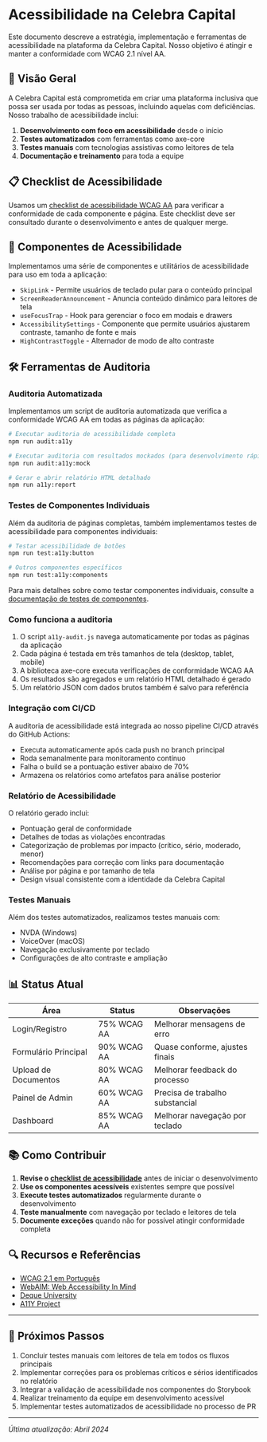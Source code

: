 # Acessibilidade na Celebra Capital

Este documento descreve a estratégia, implementação e ferramentas de acessibilidade na plataforma da Celebra Capital. Nosso objetivo é atingir e manter a conformidade com WCAG 2.1 nível AA.

## 🎯 Visão Geral

A Celebra Capital está comprometida em criar uma plataforma inclusiva que possa ser usada por todas as pessoas, incluindo aquelas com deficiências. Nosso trabalho de acessibilidade inclui:

1. **Desenvolvimento com foco em acessibilidade** desde o início
2. **Testes automatizados** com ferramentas como axe-core
3. **Testes manuais** com tecnologias assistivas como leitores de tela
4. **Documentação e treinamento** para toda a equipe

## 📋 Checklist de Acessibilidade

Usamos um [checklist de acessibilidade WCAG AA](/docs/a11y-checklist.md) para verificar a conformidade de cada componente e página. Este checklist deve ser consultado durante o desenvolvimento e antes de qualquer merge.

## 🧰 Componentes de Acessibilidade

Implementamos uma série de componentes e utilitários de acessibilidade para uso em toda a aplicação:

- `SkipLink` - Permite usuários de teclado pular para o conteúdo principal
- `ScreenReaderAnnouncement` - Anuncia conteúdo dinâmico para leitores de tela
- `useFocusTrap` - Hook para gerenciar o foco em modais e drawers
- `AccessibilitySettings` - Componente que permite usuários ajustarem contraste, tamanho de fonte e mais
- `HighContrastToggle` - Alternador de modo de alto contraste

## 🛠️ Ferramentas de Auditoria

### Auditoria Automatizada

Implementamos um script de auditoria automatizada que verifica a conformidade WCAG AA em todas as páginas da aplicação:

```bash
# Executar auditoria de acessibilidade completa
npm run audit:a11y

# Executar auditoria com resultados mockados (para desenvolvimento rápido)
npm run audit:a11y:mock

# Gerar e abrir relatório HTML detalhado
npm run a11y:report
```

### Testes de Componentes Individuais

Além da auditoria de páginas completas, também implementamos testes de acessibilidade para componentes individuais:

```bash
# Testar acessibilidade de botões
npm run test:a11y:button

# Outros componentes específicos
npm run test:a11y:components
```

Para mais detalhes sobre como testar componentes individuais, consulte a [documentação de testes de componentes](./a11y-component-testing.md).

### Como funciona a auditoria

1. O script `a11y-audit.js` navega automaticamente por todas as páginas da aplicação
2. Cada página é testada em três tamanhos de tela (desktop, tablet, mobile)
3. A biblioteca axe-core executa verificações de conformidade WCAG AA
4. Os resultados são agregados e um relatório HTML detalhado é gerado
5. Um relatório JSON com dados brutos também é salvo para referência

### Integração com CI/CD

A auditoria de acessibilidade está integrada ao nosso pipeline CI/CD através do GitHub Actions:

- Executa automaticamente após cada push no branch principal
- Roda semanalmente para monitoramento contínuo
- Falha o build se a pontuação estiver abaixo de 70%
- Armazena os relatórios como artefatos para análise posterior

### Relatório de Acessibilidade

O relatório gerado inclui:

- Pontuação geral de conformidade
- Detalhes de todas as violações encontradas
- Categorização de problemas por impacto (crítico, sério, moderado, menor)
- Recomendações para correção com links para documentação
- Análise por página e por tamanho de tela
- Design visual consistente com a identidade da Celebra Capital

### Testes Manuais

Além dos testes automatizados, realizamos testes manuais com:

- NVDA (Windows)
- VoiceOver (macOS)
- Navegação exclusivamente por teclado
- Configurações de alto contraste e ampliação

## 📊 Status Atual

| Área                 | Status      | Observações                     |
| -------------------- | ----------- | ------------------------------- |
| Login/Registro       | 75% WCAG AA | Melhorar mensagens de erro      |
| Formulário Principal | 90% WCAG AA | Quase conforme, ajustes finais  |
| Upload de Documentos | 80% WCAG AA | Melhorar feedback do processo   |
| Painel de Admin      | 60% WCAG AA | Precisa de trabalho substancial |
| Dashboard            | 85% WCAG AA | Melhorar navegação por teclado  |

## 📚 Como Contribuir

1. **Revise o [checklist de acessibilidade](/docs/a11y-checklist.md)** antes de iniciar o desenvolvimento
2. **Use os componentes acessíveis** existentes sempre que possível
3. **Execute testes automatizados** regularmente durante o desenvolvimento
4. **Teste manualmente** com navegação por teclado e leitores de tela
5. **Documente exceções** quando não for possível atingir conformidade completa

## 🔍 Recursos e Referências

- [WCAG 2.1 em Português](https://www.w3c.br/traducoes/wcag/wcag21-pt-BR/)
- [WebAIM: Web Accessibility In Mind](https://webaim.org/)
- [Deque University](https://dequeuniversity.com/)
- [A11Y Project](https://www.a11yproject.com/)

---

## 🔄 Próximos Passos

1. Concluir testes manuais com leitores de tela em todos os fluxos principais
2. Implementar correções para os problemas críticos e sérios identificados no relatório
3. Integrar a validação de acessibilidade nos componentes do Storybook
4. Realizar treinamento da equipe em desenvolvimento acessível
5. Implementar testes automatizados de acessibilidade no processo de PR

---

_Última atualização: Abril 2024_
